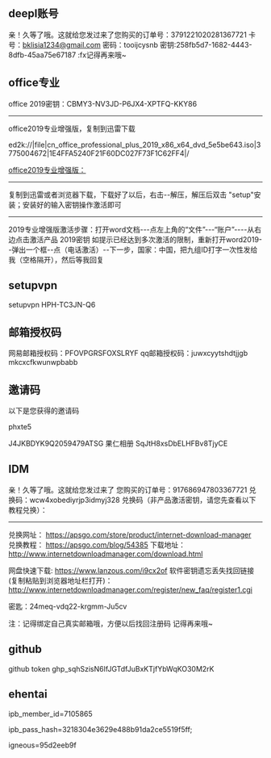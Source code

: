 ## deepl账号

亲！久等了哦。这就给您发过来了您购买的订单号：3791221020281367721
卡号：bklisia1234@gmail.com
密码：tooijcysnb
密钥:258fb5d7-1682-4443-8dfb-45aa75e67187
:fx记得再来哦~

## office专业

office 2019密钥：CBMY3-NV3JD-P6JX4-XPTFQ-KKY86

---------------
office2019专业增强版，复制到迅雷下载

ed2k://|file|cn_office_professional_plus_2019_x86_x64_dvd_5e5be643.iso|3775004672|1E4FFA5240F21F60DC027F73F1C62FF4|/


[office2019专业增强版：](
https://officecdn.microsoft.com/pr/492350f6-3a01-4f97-b9c0-c7c6ddf67d60/media/zh-CN/ProPlus2019Retail.img)

-----------------

复制到迅雷或者浏览器下载，下载好了以后，右击--解压，解压后双击 "setup"安装；安装好的输入密钥操作激活即可

-----------------
2019专业增强版激活步骤：打开word文档---点左上角的“文件”---“账户”----从右边点击激活产品
2019密钥
如提示已经达到多次激活的限制，重新打开word2019--弹出一个框--点（电话激活）--下一步，国家：中国，把九组ID打字一次性发给我（空格隔开），然后等我回复

## setupvpn

setupvpn
HPH-TC3JN-Q6

## 邮箱授权码

网易邮箱授权码：PFOVPGRSFOXSLRYF
qq邮箱授权码：juwxcyytshdtjjgb
mkcxcfkwunwpbabb

## 邀请码

以下是您获得的邀请码

phxte5

J4JKBDYK9Q2059479ATSG
果仁相册
SqJtH8xsDbELHFBv8TjyCE

## IDM

亲！久等了哦。这就给您发过来了
您购买的订单号：917686947803367721
兑换码：wcw4xobediyrjp3idmyj328
兑换码（非产品激活密钥，请您先查看以下教程兑换）：

*************************

兑换网址：  https://apsgo.com/store/product/internet-download-manager  
兑换教程：  https://apsgo.com/blog/54385 
下载地址：
http://www.internetdownloadmanager.com/download.html

网盘快速下载: https://www.lanzous.com/i9cx2of
软件密钥遗忘丢失找回链接(复制粘贴到浏览器地址栏打开)： http://www.internetdownloadmanager.com/register/new_faq/register1.cgi

密匙：24meq-vdq22-krgmm-Ju5cv

注：记得绑定自己真实邮箱哦，方便以后找回注册码
记得再来哦~

## github

github token 
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


## ehentai

ipb_member_id=7105865

ipb_pass_hash=3218304e3629e488b91da2ce5519f5ff;

igneous=95d2eeb9f
